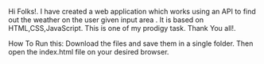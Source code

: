 Hi Folks!. I have created a web application which works using an API to find out the weather on the user given input area . It is based on HTML,CSS,JavaScript.
This is one of my prodigy task.
Thank You all!.


How To Run this:
Download the files and save them in a single folder. Then open the index.html file on your desired browser.
